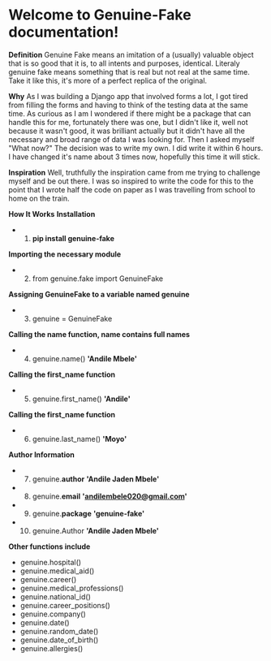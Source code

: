 **Welcome to Genuine-Fake documentation!**
=========================================

**Definition**
Genuine Fake means an imitation of a (usually) valuable object that is so good that it is, to all intents and purposes, identical. Literaly genuine fake means something that is real but not real at the same time. Take it like this, it's more of a perfect replica of the original.

**Why**
As I was building a Django app that involved forms a lot, I got tired from filling the forms and having to think of the testing data at the same time. As curious as I am I wondered if there might be a package that can handle this for me, fortunately there was one, but I didn't like it, well not because it wasn't good, it was brilliant actually but it didn't have all the necessary and broad range of data I was looking for. Then I asked myself "What now?" The decision was to write my own. I did write it within 6 hours. I have changed it's name about 3 times now, hopefully this time it will stick.

**Inspiration**
Well, truthfully the inspiration came from me trying to challenge myself and be out there. I was so inspired to write the code for this to the point that I wrote half the code on paper as I was travelling from school to home on the train.

**How It Works**
**Installation**

- 1. **pip install genuine-fake**

**Importing the necessary module**

- 2. from genuine.fake import GenuineFake

**Assigning GenuineFake to a variable named genuine**

- 3. genuine = GenuineFake

**Calling the name function, name contains full names**

- 4. genuine.name()
**'Andile Mbele'**

**Calling the first_name function**

- 5. genuine.first_name()
**'Andile'**

**Calling the first_name function**

- 6. genuine.last_name()
**'Moyo'**

**Author Information**

- 7. genuine.__author__
**'Andile Jaden Mbele'**

- 8. genuine.__email__
**'andilembele020@gmail.com'**

- 9. genuine.__package__
**'genuine-fake'**

- 10. genuine.Author
**'Andile Jaden Mbele'**

**Other functions include**

- genuine.hospital()
- genuine.medical_aid()
- genuine.career()
- genuine.medical_professions()
- genuine.national_id()
- genuine.career_positions()
- genuine.company()
- genuine.date()
- genuine.random_date()
- genuine.date_of_birth()
- genuine.allergies()

